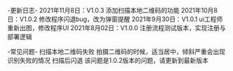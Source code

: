 -更新日志-
2021年11月8日：V1.0.3
添加扫描本地二维码的功能
2021年10月8日：V1.0.2
修改程序闪退bug，改为弹窗提醒
2021年9月30日：V1.0.1
ui工程师重新出图，修改程序UI
2021年8月02日：V1.0.0
注册流程测试版本，实现注册与部署逻辑

-常见问题-
扫描本地二维码失败
拍摄二维码的时候，适当居中，倾斜严重会出现识别失败的情况
扫描后闪退
该问题是1.0.2版本的问题，请更新到最新版本

